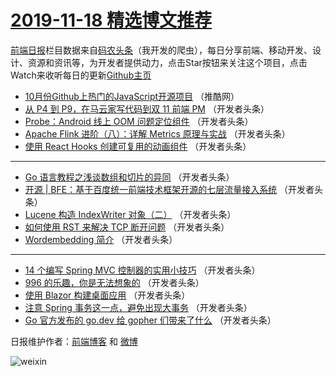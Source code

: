 # [2019-11-18 精选博文推荐](http://hao.caibaojian.com/date/2019/11/18)

[前端日报](http://caibaojian.com/c/news)栏目数据来自[码农头条](http://hao.caibaojian.com/)（我开发的爬虫），每日分享前端、移动开发、设计、资源和资讯等，为开发者提供动力，点击Star按钮来关注这个项目，点击Watch来收听每日的更新[Github主页](https://github.com/kujian/frontendDaily)
* [10月份Github上热门的JavaScript开源项目](http://hao.caibaojian.com/131351.html) （推酷网）
* [从 P4 到 P9，在马云家写代码到双 11 前端 PM](http://hao.caibaojian.com/131324.html) （开发者头条）
* [Probe：Android 线上 OOM 问题定位组件](http://hao.caibaojian.com/131328.html) （开发者头条）
* [Apache Flink 进阶（八）：详解 Metrics 原理与实战](http://hao.caibaojian.com/131329.html) （开发者头条）
* [使用 React Hooks 创建可复用的动画组件](http://hao.caibaojian.com/131330.html) （开发者头条）

***
* [Go 语言教程之浅谈数组和切片的异同](http://hao.caibaojian.com/131331.html) （开发者头条）
* [开源 | BFE：基于百度统一前端技术框架开源的七层流量接入系统](http://hao.caibaojian.com/131332.html) （开发者头条）
* [Lucene 构造 IndexWriter 对象（二）](http://hao.caibaojian.com/131333.html) （开发者头条）
* [如何使用 RST 来解决 TCP 断开问题](http://hao.caibaojian.com/131323.html) （开发者头条）
* [Wordembedding 简介](http://hao.caibaojian.com/131334.html) （开发者头条）

***
* [14 个编写 Spring MVC 控制器的实用小技巧](http://hao.caibaojian.com/131335.html) （开发者头条）
* [996 的乐趣，你是无法想象的](http://hao.caibaojian.com/131325.html) （开发者头条）
* [使用 Blazor 构建桌面应用](http://hao.caibaojian.com/131337.html) （开发者头条）
* [注意 Spring 事务这一点，避免出现大事务](http://hao.caibaojian.com/131326.html) （开发者头条）
* [Go 官方发布的 go.dev 给 gopher 们带来了什么](http://hao.caibaojian.com/131327.html) （开发者头条）

日报维护作者：[前端博客](http://caibaojian.com/) 和 [微博](http://caibaojian.com/go/weibo)

![weixin](https://user-images.githubusercontent.com/3055447/38468989-651132ac-3b80-11e8-8e6b-15122322a9d7.png)